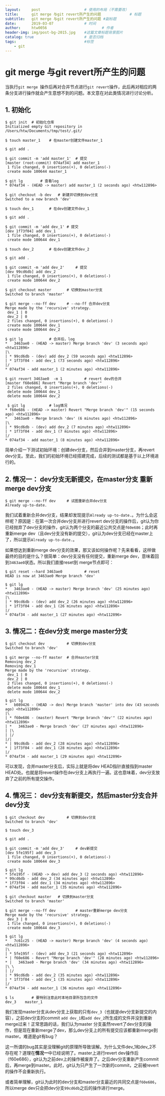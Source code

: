 ```yaml
---
layout:     post   				    # 使用的布局（不需要改）
title:      git merge 与git revert所产生的问题				# 标题 
subtitle:   git merge 与git revert所产生的问题 #副标题
date:       2019-03-07 				# 时间
author:     htw0056 						# 作者
header-img: img/post-bg-2015.jpg 	#这篇文章标题背景图片
catalog: true 						# 是否归档
tags:								#标签
    - git
---
```

# git merge 与git revert所产生的问题

当执行`git merge `操作后再对合并节点进行`git revert`操作，此后再对相应的两条分支进行操作就会产生意想不到的问题。本文意在对此类情况进行讨论分析。



## 1. 初始化

```shell
$ git init	# 初始化仓库
Initialized empty Git repository in /Users/htw/Documents/tmp/test/.git/

$ touch master_1	# 在master创建文件master_1

$ git add .	

$ git commit -m 'add master_1'	# 提交
[master (root-commit) 074af34] add master_1
 1 file changed, 0 insertions(+), 0 deletions(-)
 create mode 100644 master_1

$ git lg		# 查看log
* 074af34 - (HEAD -> master) add master_1 (2 seconds ago) <htw112896>

$ git checkout -b dev	# 新建并切换到dev分支
Switched to a new branch 'dev'

$ touch dev_1		# 在dev创建文件dev_1

$ git add .

$ git commit -m 'add dev_1'	# 提交
[dev 1f73f04] add dev_1
 1 file changed, 0 insertions(+), 0 deletions(-)
 create mode 100644 dev_1

$ touch dev_2		# 在dev创建文件dev_2

$ git add .

$ git commit -m 'add dev_2'		# 提交
[dev 99cd6db] add dev_2
 1 file changed, 0 insertions(+), 0 deletions(-)
 create mode 100644 dev_2

$ git checkout master		# 切换到master分支
Switched to branch 'master'

$ git merge --no-ff dev		# --no-ff 合并dev分支
Merge made by the 'recursive' strategy.
 dev_1 | 0
 dev_2 | 0
 2 files changed, 0 insertions(+), 0 deletions(-)
 create mode 100644 dev_1
 create mode 100644 dev_2

$ git lg			# 合并后，log
*   3463ae0 - (HEAD -> master) Merge branch 'dev' (3 seconds ago) <htw112896>
|\
| * 99cd6db - (dev) add dev_2 (59 seconds ago) <htw112896>
| * 1f73f04 - add dev_1 (73 seconds ago) <htw112896>
|/
* 074af34 - add master_1 (2 minutes ago) <htw112896>

$ git revert 3463ae0  -m 1			# revert dev的合并
[master f60e686] Revert "Merge branch 'dev'"
 2 files changed, 0 insertions(+), 0 deletions(-)
 delete mode 100644 dev_1
 delete mode 100644 dev_2
 
 $ git lg			# log情况
* f60e686 - (HEAD -> master) Revert "Merge branch 'dev'" (15 seconds ago) <htw112896>
*   3463ae0 - Merge branch 'dev' (6 minutes ago) <htw112896>
|\
| * 99cd6db - (dev) add dev_2 (7 minutes ago) <htw112896>
| * 1f73f04 - add dev_1 (7 minutes ago) <htw112896>
|/
* 074af34 - add master_1 (8 minutes ago) <htw112896>
```

简单介绍一下测试初始环境：创建dev分支，然后合并到master分支，再revert dev分支。至此，我们的初始环境已经搭建完成，后续的测试都是基于以上环境进行的。



## 2. 情况一： dev分支无新提交，在master分支 重新merge dev分支

```shell
$ git merge --no-ff dev		# 试图重新合并dev分支
Already up-to-date.
```

我们试着重新合并dev分支，结果却发现提示`Already up-to-date.`。为什么会这样呢？原因是：在第一次合并dev分支并进行revert dev分支的操作后，git认为你已经抛弃了dev分支的操作，git认为两个分支的最近公共交点是`f60e686`；此时再重新merge dev（且dev分支没有新的提交），git认为dev分支已经在master上了，所以提示`Already up-to-date.`。

如果想达到重新merge dev分支的效果，那又该如何操作呢？先来看看，这样做最终的目的是什么？很简单：dev分支没有任何提交，重新merge dev，意味着回到`3463ae0`状态。所以我们直接reset到 merge节点即可：

```shell
$ git reset --hard 3463ae0			# reset
HEAD is now at 3463ae0 Merge branch 'dev'

$ git lg
*   3463ae0 - (HEAD -> master) Merge branch 'dev' (25 minutes ago) <htw112896>
|\
| * 99cd6db - (dev) add dev_2 (26 minutes ago) <htw112896>
| * 1f73f04 - add dev_1 (26 minutes ago) <htw112896>
|/
* 074af34 - add master_1 (27 minutes ago) <htw112896>
```



## 3. 情况二：在dev分支 merge master分支

```shell
$ git checkout dev			# 切换到dev分支
Switched to branch 'dev'

$ git merge --no-ff master	# 合并master分支
Removing dev_2
Removing dev_1
Merge made by the 'recursive' strategy.
 dev_1 | 0
 dev_2 | 0
 2 files changed, 0 insertions(+), 0 deletions(-)
 delete mode 100644 dev_1
 delete mode 100644 dev_2
 
$ git lg
*   b089426 - (HEAD -> dev) Merge branch 'master' into dev (43 seconds ago) <htw112896>
|\
| * f60e686 - (master) Revert "Merge branch 'dev'" (22 minutes ago) <htw112896>
| *   3463ae0 - Merge branch 'dev' (27 minutes ago) <htw112896>
| |\
| |/
|/|
* | 99cd6db - add dev_2 (28 minutes ago) <htw112896>
* | 1f73f04 - add dev_1 (28 minutes ago) <htw112896>
|/
* 074af34 - add master_1 (29 minutes ago) <htw112896>
```

可以发现，合并master分支后，实际上就是将dev HEAD指针直接指到master HEAD处。也就是将revert操作在dev分支上再执行一遍。这也意味着，dev分支放弃了之前的所有提交操作。



## 4. 情况三： dev分支有新提交，然后master分支合并 dev分支

```shell
$ git checkout dev			# 切换到dev分支
Switched to branch 'dev'

$ touch dev_3

$ git add .

$ git commit -m 'add dev_3'		# dev新提交
[dev 5fe195f] add dev_3
 1 file changed, 0 insertions(+), 0 deletions(-)
 create mode 100644 dev_3

$ git lg
* 5fe195f - (HEAD -> dev) add dev_3 (2 seconds ago) <htw112896>
* 99cd6db - add dev_2 (34 minutes ago) <htw112896>
* 1f73f04 - add dev_1 (34 minutes ago) <htw112896>
* 074af34 - add master_1 (35 minutes ago) <htw112896>

$ git checkout master	# 切换到master分支
Switched to branch 'master'

$ git merge --no-ff dev			# master重新merge dev分支
Merge made by the 'recursive' strategy.
 dev_3 | 0
 1 file changed, 0 insertions(+), 0 deletions(-)
 create mode 100644 dev_3

$ git lg
*   7c61c25 - (HEAD -> master) Merge branch 'dev' (4 seconds ago) <htw112896>
|\
| * 5fe195f - (dev) add dev_3 (21 seconds ago) <htw112896>
* | f60e686 - Revert "Merge branch 'dev'" (28 minutes ago) <htw112896>
* |   3463ae0 - Merge branch 'dev' (34 minutes ago) <htw112896>
|\ \
| |/
| * 99cd6db - add dev_2 (35 minutes ago) <htw112896>
| * 1f73f04 - add dev_1 (35 minutes ago) <htw112896>
|/
* 074af34 - add master_1 (36 minutes ago) <htw112896>

$ ls		# 要特别注意此时本地目录所包含的文件
dev_3    master_1
```

我们发现master分支从dev分支上获取的只有`dev_3`（也就是dev分支新提交的内容），之前dev分支的commit `add dev_1`和`add dev_2`所生成的文件并没到重新merge过来！正常思路的话，我们认为master 分支虽然revert了dev分支的操作，但是现在重新merge了dev，那么dev分支上的所有提交应该都重新merge到master。难道是git有bug？

这一所谓的bug其实是没理解git的原理所导致误解。为什么文件dev_1和dev_2不存在呢？道理在**情况一**中已经说明了。master上进行revert dev操作后（f60e686），git认为之前dev上的操作被废弃了。之后dev分支重新产生commit后，再merge到master。此时，git认为只产生了一次新的commit，之前被revert的操作不会重新执行。

或者简单理解，git认为此时的dev分支和master分支最近的共同交点是`f60e686`，所以merge dev只会把dev分支`99cd6db`之后的操作进行merge。

